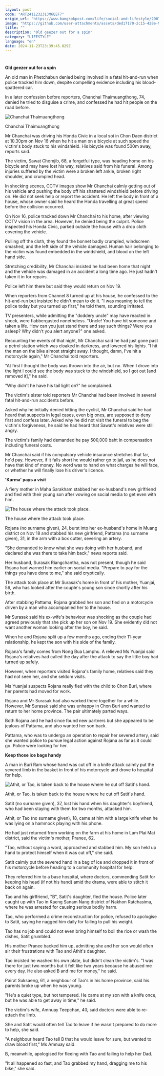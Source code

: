 ```yaml
---
layout: post
code: "ART2411232313M6QEF7"
origin_url: "https://www.bangkokpost.com/life/social-and-lifestyle/2907726/grim-reaper-at-the-wheel-ex-wifes-revenge-hand-in-a-basket"
image: "https://github.com/user-attachments/assets/ded17170-2c15-428e-9e94-7cb63379233f"
title: ""
description: "Old geezer out for a spin"
category: "LIFESTYLE"
language: "en"
date: 2024-11-23T23:39:45.829Z
---
```


# 

**Old geezer out for a spin**

An old man in Phetchabun denied being involved in a fatal hit-and-run when police tracked him down, despite compelling evidence including his blood-spattered car.

In a later confession before reporters, Chanchai Thaimuangthong, 74, denied he tried to disguise a crime, and confessed he had hit people on the road before.

![Chanchai Thaimuangthong](https://github.com/user-attachments/assets/1bc7cc02-83e8-4207-8b58-dc95c9c8caf2)

Chanchai Thaimuangthong

Mr Chanchai was driving his Honda Civic in a local soi in Chon Daen district at 10.30pm on Nov 16 when he hit a man on a bicycle at such speed the victim's body stuck to his windshield. His bicycle was found 500m away, reports said.

The victim, Sawat Chomjib, 68, a forgetful type, was heading home on his bicycle and may have lost his way, relatives said from his funeral. Among injuries suffered by the victim were a broken left ankle, broken right shoulder, and crumpled head.

In shocking scenes, CCTV images show Mr Chanchai calmly getting out of his vehicle and pushing the body off his shattered windshield before driving on. He did not seek help or report the accident. He left the body in front of a house, whose owner said he heard the Honda travelling at great speed before the collision occurred.

On Nov 16, police tracked down Mr Chanchai to his home, after viewing CCTV vision in the area. However, he denied being the culprit. Police inspected his Honda Civic, parked outside the house with a drop cloth covering the vehicle.

Pulling off the cloth, they found the bonnet badly crumpled, windscreen smashed, and the left side of the vehicle damaged. Human hair belonging to the victim was found embedded in the windshield, and blood on the left hand side.

Stretching credibility, Mr Chanchai insisted he had been home that night and the vehicle was damaged in an accident a long time ago. He just hadn't taken it in for repairs.

Police left him there but said they would return on Nov 19.

When reporters from Channel 8 turned up at his house, he confessed to the hit-and-run but insisted he didn't mean to do it. "I was meaning to tell the police today but you turned up first," he told them, sounding irritated.

TV presenters, while admitting the "doddery uncle" may have reacted in shock, were flabbergasted nonetheless. "Uncle! You have hit someone and taken a life. How can you just stand there and say such things? Were you asleep? Why didn't you alert anyone?" one asked.

Recounting the events of that night, Mr Chanchai said he had just gone past a petrol station which was cloaked in darkness, and lowered his lights. "I hit the man on the bike almost straight away. I thought, damn, I've hit a motorcycle again," Mr Chanchai told reporters.

"At first I thought the body was thrown into the air, but no. When I drove into the light I could see the body was stuck to the windshield, so I got out \[and removed it\]," he said.

"Why didn't he have his tail light on?" he complained.

The victim's sister told reporters Mr Chanchai had been involved in several fatal hit-and-run accidents before.

Asked why he initially denied hitting the cyclist, Mr Chanchai said he had heard that suspects in legal cases, even big ones, are supposed to deny first and confess later. Asked why he did not visit the funeral to beg the victim's forgiveness, he said he had heard that Sawat's relatives were still angry.

The victim's family had demanded he pay 500,000 baht in compensation including funeral costs.

Mr Chanchai said if his compulsory vehicle insurance stretches that far, he'd pay. However, if it falls short he would rather go to jail, as he does not have that kind of money. No word was to hand on what charges he will face, or whether he will finally lose his driver's licence.

**'Karma' pays a visit**

A fiery mother in Maha Sarakham stabbed her ex-husband's new girlfriend and fled with their young son after vowing on social media to get even with him.

![The house where the attack took place.](https://github.com/user-attachments/assets/44fd7c6d-fe1b-4ffa-8143-64a0f7772350)

The house where the attack took place.

Rojana (no surname given), 24, burst into her ex-husband's home in Muang district on Nov 18 and stabbed his new girlfriend, Pattama (no surname given), 31, in the arm with a box cutter, severing an artery.

"She demanded to know what she was doing with her husband, and declared she was there to take him back," news reports said.

Her husband, Surasak Riangchantha, was not present, though he said Rojana had warned him earlier on social media. "Prepare to pay for the things you have done to me," she said cryptically.

The attack took place at Mr Surasak's home in front of his mother, Yuanjai, 56, who has looked after the couple's young son since shortly after his birth.

After stabbing Pattama, Rojana grabbed her son and fled on a motorcycle driven by a man who accompanied her to the house.

Mr Surasak said his ex-wife's behaviour was shocking as the couple had agreed previously that she pick up her son on Nov 19. She evidently did not want another woman looking after the boy, he said.

When he and Rojana split up a few months ago, ending their 11-year relationship, he kept the son with his side of the family.

Rojana's family comes from Nong Bua Lamphu. A relieved Ms Yuanjai said Rojana's relatives had called the day after the attack to say the little boy had turned up safely.

However, when reporters visited Rojana's family home, relatives said they had not seen her, and she seldom visits.

Ms Yuanjai suspects Rojana really fled with the child to Chon Buri, where her parents had moved for work.

Rojana and Mr Surasak had also worked there together for a while. However, Mr Surasak said she was unhappy in Chon Buri and wanted to return to her home province. The pair ultimately parted ways.

Both Rojana and he had since found new partners but she appeared to be jealous of Pattama, and also wanted her son back.

Pattama, who was to undergo an operation to repair her severed artery, said she wanted police to pursue legal action against Rojana as far as it could go. Police were looking for her.

**Keep those ice bags handy**

A man in Buri Ram whose hand was cut off in a knife attack calmly put the severed limb in the basket in front of his motorcycle and drove to hospital for help.

![Athit, or Tao, is taken back to the house where he cut off Satit's hand.](https://github.com/user-attachments/assets/e812a359-6492-486f-b671-cb7eeb718319)

Athit, or Tao, is taken back to the house where he cut off Satit's hand.

Satit (no surname given), 37, lost his hand when his daughter's boyfriend, who had been staying with them for two months, attacked him.

Athit, or Tao (no surname given), 18, came at him with a large knife when he was lying on a hammock playing with his phone.

He had just returned from working on the farm at his home in Lam Plai Mat district, said the victim's mother, Pranee, 62.

"Tao, without saying a word, approached and stabbed him. My son held up hand to protect himself when it was cut off," she said.

Satit calmly put the severed hand in a bag of ice and dropped it in front of his motorcycle before heading to a community hospital for help.

They referred him to a base hospital, where doctors, commending Satit for keeping his head (if not his hand) amid the drama, were able to stitch it back on again.

Tao and his girlfriend, "B", Satit's daughter, fled the house. Police later caught up with Tao in Kaeng Sanam Nang district of Nakhon Ratchasima, where he was arrested for causing serious bodily harm.

Tao, who performed a crime reconstruction for police, refused to apologise to Satit, saying he nagged him daily for failing to pull his weight.

Tao has no job and could not even bring himself to boil the rice or wash the dishes, Satit grumbled.

His mother Pranee backed him up, admitting she and her son would often air their frustrations with Tao and Athit's daughter.

Tao insisted he washed his own plate, but didn't clean the victim's. "I was there for just two months but it felt like two years because he abused me every day. He also asked B and me for money," he said.

Pairat Suksaeng, 61, a neighbour of Tao's in his home province, said his parents broke up when he was young.

"He's a quiet type, but hot tempered. He came at my son with a knife once, but he was able to get away in time," he said.

The victim's wife, Amnuay Teepchan, 40, said doctors were able to re-attach the limb.

She and Satit would often tell Tao to leave if he wasn't prepared to do more to help, she said.

"A neighbour heard Tao tell B that he would leave for sure, but wanted to draw blood first," Ms Amnuay said.

B, meanwhile, apologised for fleeing with Tao and failing to help her Dad.

"It all happened so fast, and Tao grabbed my hand, dragging me to his bike," she said.